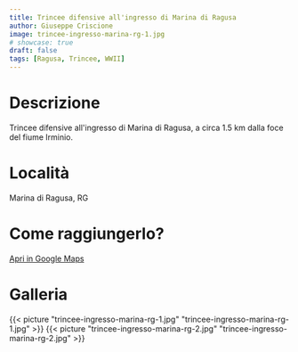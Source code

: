 ```yaml
---
title: Trincee difensive all'ingresso di Marina di Ragusa
author: Giuseppe Criscione
image: trincee-ingresso-marina-rg-1.jpg
# showcase: true
draft: false
tags: [Ragusa, Trincee, WWII]
---
```


# Descrizione
Trincee difensive all'ingresso di Marina di Ragusa, a circa 1.5 km dalla foce del fiume Irminio.

# Località
Marina di Ragusa, RG 

# Come raggiungerlo?
[Apri in Google Maps](https://www.google.com/maps/dir//36.7777586,14.5801942/@36.7776477,14.5801298,55m/data=!3m1!1e3!4m2!4m1!3e2)

# Galleria

{{< picture "trincee-ingresso-marina-rg-1.jpg" "trincee-ingresso-marina-rg-1.jpg" >}}
{{< picture "trincee-ingresso-marina-rg-2.jpg" "trincee-ingresso-marina-rg-2.jpg" >}}

